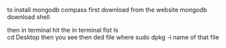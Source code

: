 to install mongodb compass first download from the website mongodb download shell 

then in terminal hit the
 in terminal
fist ls  
cd Desktop
then you see then ded file where  sudo dpkg -i name of that file 
